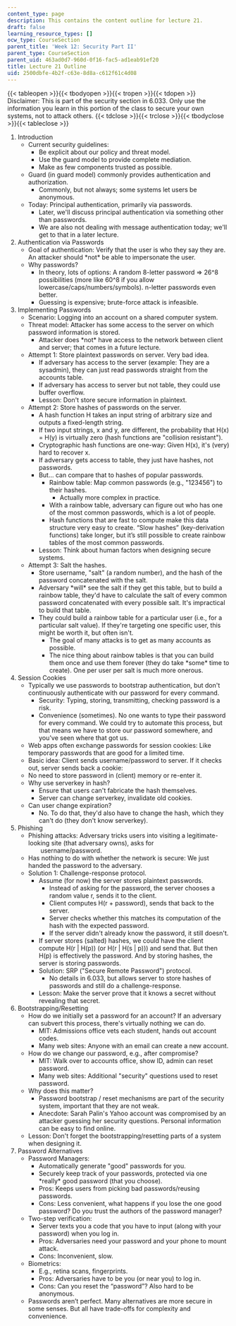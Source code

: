 ```yaml
---
content_type: page
description: This contains the content outline for lecture 21.
draft: false
learning_resource_types: []
ocw_type: CourseSection
parent_title: 'Week 12: Security Part II'
parent_type: CourseSection
parent_uid: 463ad0d7-960d-0f16-fac5-ad1eab91ef20
title: Lecture 21 Outline
uid: 2500dbfe-4b2f-c63e-8d8a-c612f61c4d08
---
```

{{< tableopen >}}{{< tbodyopen >}}{{< tropen >}}{{< tdopen >}}
Disclaimer: This is part of the security section in 6.033. Only use the information you learn in this portion of the class to secure your own systems, not to attack others.
{{< tdclose >}}{{< trclose >}}{{< tbodyclose >}}{{< tableclose >}}

1. Introduction   
    - Current security guidelines:
        - Be explicit about our policy and threat model.
        - Use the guard model to provide complete mediation.
        - Make as few components trusted as possible.
    - Guard (in guard model) commonly provides authentication and authorization.
        - Commonly, but not always; some systems let users be anonymous.
    - Today: Principal authentication, primarily via passwords.
        - Later, we'll discuss principal authentication via something other than passwords.
        - We are also not dealing with message authentication today; we'll get to that in a later lecture.
2. Authentication via Passwords   
    - Goal of authentication: Verify that the user is who they say they are. An attacker should \*not\* be able to impersonate the user.
    - Why passwords?
        - In theory, lots of options: A random 8-letter password => 26^8 possibilities (more like 60^8 if you allow lowercase/caps/numbers/symbols). n-letter passwords even better.
        - Guessing is expensive; brute-force attack is infeasible.
3. Implementing Passwords   
    - Scenario: Logging into an account on a shared computer system.
    - Threat model: Attacker has some access to the server on which password information is stored.
        - Attacker does \*not\* have access to the network between client and server; that comes in a future lecture.
    - Attempt 1: Store plaintext passwords on server. Very bad idea.
        - If adversary has access to the server (example: They are a sysadmin), they can just read passwords straight from the accounts table.
        - If adversary has access to server but not table, they could use buffer overflow.
        - Lesson: Don't store secure information in plaintext.
    - Attempt 2: Store hashes of passwords on the server.
        - A hash function H takes an input string of arbitrary size and outputs a fixed-length string.
        - If two input strings, x and y, are different, the probability that H(x) = H(y) is virtually zero (hash functions are "collision resistant").
        - Cryptographic hash functions are one-way: Given H(x), it's (very) hard to recover x.
        - If adversary gets access to table, they just have hashes, not passwords.
        - But… can compare that to hashes of popular passwords.
            - Rainbow table: Map common passwords (e.g., "123456") to their hashes.
                - Actually more complex in practice.
            - With a rainbow table, adversary can figure out who has one of the most common passwords, which is a lot of people.
            - Hash functions that are fast to compute make this data structure very easy to create. “Slow hashes” (key-derivation functions) take longer, but it’s still possible to create rainbow tables of the most common passwords.
        - Lesson: Think about human factors when designing secure systems.
    - Attempt 3: Salt the hashes.
        - Store username, "salt" (a random number), and the hash of the password concatenated with the salt.
        - Adversary \*will\* see the salt if they get this table, but to build a rainbow table, they'd have to calculate the salt of every common password concatenated with every possible salt. It's impractical to build that table.
        - They could build a rainbow table for a particular user (i.e., for a particular salt value). If they're targeting one specific user, this might be worth it, but often isn't.
            - The goal of many attacks is to get as many accounts as possible.
            - The nice thing about rainbow tables is that you can build them once and use them forever (they do take \*some\* time to create). One per user per salt is much more onerous.
4. Session Cookies   
    - Typically we use passwords to bootstrap authentication, but don't continuously authenticate with our password for every command.
        - Security: Typing, storing, transmitting, checking password is a risk.
        - Convenience (sometimes). No one wants to type their password for every command. We could try to automate this process, but that means we have to store our password somewhere, and you've seen where that got us.
    - Web apps often exchange passwords for session cookies: Like temporary passwords that are good for a limited time.
    - Basic idea: Client sends username/password to server. If it checks out, server sends back a cookie:
    - No need to store password in (client) memory or re-enter it.
    - Why use serverkey in hash?
        - Ensure that users can't fabricate the hash themselves.
        - Server can change serverkey, invalidate old cookies.
    - Can user change expiration?
        - No. To do that, they'd also have to change the hash, which they can't do (they don't know serverkey).
5. Phishing   
    - Phishing attacks: Adversary tricks users into visiting a legitimate-looking site (that adversary owns), asks for   
               username/password.
    - Has nothing to do with whether the network is secure: We just handed the password to the adversary.
    - Solution 1: Challenge-response protocol.
        - Assume (for now) the server stores plaintext passwords.
            - Instead of asking for the password, the server chooses a random value r, sends it to the client.
            - Client computes H(r + password), sends that back to the server.
            - Server checks whether this matches its computation of the hash with the expected password.
            - If the server didn't already know the password, it still doesn't.
        - If server stores (salted) hashes, we could have the client compute H(r | H(p)) (or H(r | H(s | p))) and send that. But then H(p) is effectively the password. And by storing hashes, the server is storing passwords.
        - Solution: SRP ("Secure Remote Password") protocol.
            - No details in 6.033, but allows server to store hashes of passwords and still do a challenge-response.
        - Lesson: Make the server prove that it knows a secret without revealing that secret.
6. Bootstrapping/Resetting   
    - How do we initially set a password for an account? If an adversary can subvert this process, there's virtually nothing we can do.
        - MIT: Admissions office vets each student, hands out account codes.
        - Many web sites: Anyone with an email can create a new account.
    - How do we change our password, e.g., after compromise?
        - MIT: Walk over to accounts office, show ID, admin can reset password.
        - Many web sites: Additional "security" questions used to reset password.
    - Why does this matter?
        - Password bootstrap / reset mechanisms are part of the security system, important that they are not weak.
        - Anecdote: Sarah Palin's Yahoo account was compromised by an attacker guessing her security questions. Personal information can be easy to find online.
    - Lesson: Don't forget the bootstrapping/resetting parts of a system when designing it.
7. Password Alternatives   
    - Password Managers:
        - Automatically generate "good" passwords for you.
        - Securely keep track of your passwords, protected via one \*really\* good password (that you choose).
        - Pros: Keeps users from picking bad passwords/reusing passwords.
        - Cons: Less convenient, what happens if you lose the one good password? Do you trust the authors of the password manager?
    - Two-step verification:
        - Server texts you a code that you have to input (along with your password) when you log in.
        - Pros: Adversaries need your password and your phone to mount attack.
        - Cons: Inconvenient, slow.
    - Biometrics:
        - E.g., retina scans, fingerprints.
        - Pros: Adversaries have to be you (or near you) to log in.
        - Cons: Can you reset the “password”? Also hard to be anonymous.
    - Passwords aren’t perfect. Many alternatives are more secure in some senses. But all have trade-offs for complexity and convenience.